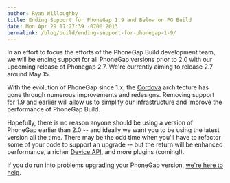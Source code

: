 ```yaml
---
author: Ryan Willoughby
title: Ending Support for PhoneGap 1.9 and Below on PG Build
date: Mon Apr 29 17:27:39 -0700 2013
permalink: /blog/build/ending-support-for-phonegap-1-9/
---
```

In an effort to focus the efforts of the PhoneGap Build development team, we will be ending support for all PhoneGap versions prior to 2.0 with our upcoming release of Phonegap 2.7. We're currently aiming to release 2.7 around May 15.

With the evolution of PhoneGap since 1.x, the [Cordova](http://cordova.apache.org/) architecture has gone through numerous improvements and redesigns. Removing support for 1.9 and earlier will allow us to simplify our infrastructure and improve the performance of PhoneGap Build.

<!-- end-slug -->

Hopefully, there is no reason anyone should be using a version of PhoneGap earlier than 2.0 -- and ideally we want you to be using the latest version all the time. There may be the odd time when you'll have to refactor some of your code to support an upgrade -- but the return will be enhanced performance, a richer [Device API](http://docs.phonegap.com/en/2.7.0/index.html), and more plugins (coming!).

If you do run into problems upgrading your PhoneGap version, [we're here to help](http://community.phonegap.com).
